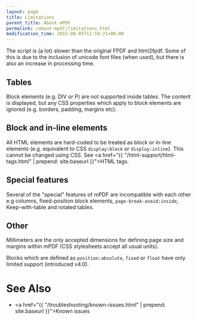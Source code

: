 ```yaml
---
layout: page
title: Limitations
parent_title: About mPDF
permalink: /about-mpdf/limitations.html
modification_time: 2015-08-05T11:59:21+00:00
---
```


The script is (a lot) slower than the original FPDF and html2fpdf. Some of this is due to the inclusion of unicode 
font files (when used), but there is also an increase in processing time.

## Tables

Block elements (e.g. DIV or P) are not supported inside tables. The content is displayed, but any CSS properties 
which apply to block elements are ignored (e.g. borders, padding, margins etc).

## Block and in-line elements

All HTML elements are hard-coded to be treated as block or in-line elements (e.g. equivalent to CSS `display:block` 
or `display:inline`). This cannot be changed using CSS. See 
<a href="{{ "/html-support/html-tags.html" | prepend: site.baseurl }}">HTML tags</a>.

## Special features

Several of the "special" features of mPDF are incompatible with each other e.g columns, fixed-position block elements, 
`page-break-avoid:inside`, Keep-with-table and rotated tables.

## Other

Millimeters are the only accepted dimensions for defining page size and margins within mPDF (CSS stylesheets accept all usual units).

Blocks which are defined as `position:absolute`, `fixed` or `float` have only limited support (introduced v4.0).

# See Also

- <a href="{{ "/troubleshooting/known-issues.html" | prepend: site.baseurl }}">Known issues</a>

